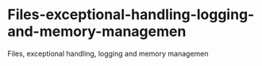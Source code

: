 # Files-exceptional-handling-logging-and-memory-managemen
Files, exceptional handling, logging and memory managemen
